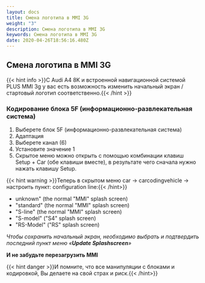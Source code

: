 ```yaml
---
layout: docs
title: Смена логотипа в MMI 3G
weight: "3"
description: Смена логотипа в MMI 3G
keywords: Смена логотипа в MMI 3G
date: 2020-04-26T18:56:16.480Z
---
```

## Смена логотипа в MMI 3G

{{< hint info >}}С Audi A4 8K и встроенной навигационной системой PLUS MMI 3g у вас есть возможность изменить начальный экран / стартовый логотип соответственно.{{< /hint >}}

### **Кодирование блока 5F (информационно-развлекательная система)**

1. Выберете блок 5F (информационно-развлекательная система)
2. Адаптация
3. Выберете канал (6)
4. Установите значение 1
5. Скрытое меню можно открыть с помощью комбинации клавиш Setup + Car (обе клавиши вместе), в результате чего сначала нужно нажать клавишу Setup.

{{< hint warning >}}Теперь в скрытом меню car -> carcodingvehicle -> настроить пункт: configuration line:{{< /hint>}}

* unknown" (the normal "MMI" splash screen)
* "standard" (the normal "MMI" splash screen)
* "S-line" (the normal "MMI" splash screen)
* "S-model" ("S4" splash screen)
* "RS-Model" ("RS" splash screen)

*Чтобы сохранить начальный экран, необходимо выбрать и подтвердить последний пункт меню «***Update Splashscreen***»*

**И не забудьте перезагрузить MMI**

{{< hint danger >}}И помните, что все манипуляции с блоками и кодировкой, Вы делаете на свой страх и риск.{{< /hint>}}